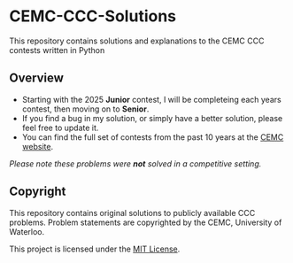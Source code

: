 # CEMC-CCC-Solutions
This repository contains solutions and explanations to the CEMC CCC contests written in Python

## Overview
- Starting with the 2025 **Junior** contest, I will be completeing each years contest, then moving on to **Senior**.
- If you find a bug in my solution, or simply have a better solution, please feel free to update it.
- You can find the full set of contests from the past 10 years at the [CEMC website](https://cemc.uwaterloo.ca/resources/past-contests).

*Please note these problems were **not** solved in a competitive setting.*

## Copyright
This repository contains original solutions to publicly available CCC problems. Problem statements are copyrighted by the CEMC, University of Waterloo.

This project is licensed under the [MIT License](LICENSE).

